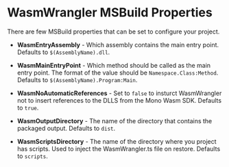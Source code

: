# WasmWrangler MSBuild Properties

There are few MSBuild properties that can be set to configure your project.

- **WasmEntryAssembly** - Which assembly contains the main entry point. Defaults to `$(AssemblyName).dll`.

- **WasmMainEntryPoint** - Which method should be called as the main entry point. The format of the value
should be `Namespace.Class:Method`. Defaults to `$(AssemblyName).Program:Main`.

- **WasmNoAutomaticReferences** - Set to `false` to insturct WasmWrangler not to insert references to the
DLLS from the Mono Wasm SDK. Defaults to `true`.

- **WasmOutputDirectory** - The name of the directory that contains the packaged output. Defaults to `dist`.

- **WasmScriptsDirectory** - The name of the directory where you project has scripts. Used to inject the
WasmWrangler.ts file on restore. Defaults to `scripts`.
